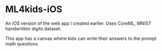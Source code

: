 # ML4kids-iOS
An iOS version of the web app I created earlier. Uses CoreML, MNIST handwritten digits dataset.

This app has a canvas where kids can write their answers to the prompt math questions.
